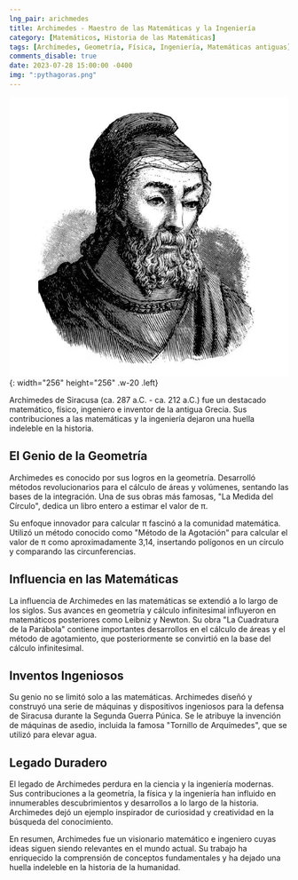 ```yaml
---
lng_pair: arichmedes
title: Archimedes - Maestro de las Matemáticas y la Ingeniería
category: [Matemáticos, Historia de las Matemáticas]
tags: [Archímedes, Geometría, Física, Ingeniería, Matemáticas antiguas]
comments_disable: true
date: 2023-07-28 15:00:00 -0400
img: ":pythagoras.png"
---
```


![Desktop View](/assets/img/posts/archimedes.png){: width="256" height="256" .w-20 .left}

Archimedes de Siracusa (ca. 287 a.C. - ca. 212 a.C.) fue un destacado matemático, físico, ingeniero e inventor de la antigua Grecia. Sus contribuciones a las matemáticas y la ingeniería dejaron una huella indeleble en la historia.

## El Genio de la Geometría

Archimedes es conocido por sus logros en la geometría. Desarrolló métodos revolucionarios para el cálculo de áreas y volúmenes, sentando las bases de la integración. Una de sus obras más famosas, "La Medida del Círculo", dedica un libro entero a estimar el valor de π.

Su enfoque innovador para calcular π fascinó a la comunidad matemática. Utilizó un método conocido como "Método de la Agotación" para calcular el valor de π como aproximadamente 3,14, insertando polígonos en un círculo y comparando las circunferencias.

## Influencia en las Matemáticas

La influencia de Archimedes en las matemáticas se extendió a lo largo de los siglos. Sus avances en geometría y cálculo infinitesimal influyeron en matemáticos posteriores como Leibniz y Newton. Su obra "La Cuadratura de la Parábola" contiene importantes desarrollos en el cálculo de áreas y el método de agotamiento, que posteriormente se convirtió en la base del cálculo infinitesimal.

## Inventos Ingeniosos

Su genio no se limitó solo a las matemáticas. Archimedes diseñó y construyó una serie de máquinas y dispositivos ingeniosos para la defensa de Siracusa durante la Segunda Guerra Púnica. Se le atribuye la invención de máquinas de asedio, incluida la famosa "Tornillo de Arquímedes", que se utilizó para elevar agua.

## Legado Duradero

El legado de Archimedes perdura en la ciencia y la ingeniería modernas. Sus contribuciones a la geometría, la física y la ingeniería han influido en innumerables descubrimientos y desarrollos a lo largo de la historia. Archimedes dejó un ejemplo inspirador de curiosidad y creatividad en la búsqueda del conocimiento.

En resumen, Archimedes fue un visionario matemático e ingeniero cuyas ideas siguen siendo relevantes en el mundo actual. Su trabajo ha enriquecido la comprensión de conceptos fundamentales y ha dejado una huella indeleble en la historia de la humanidad.